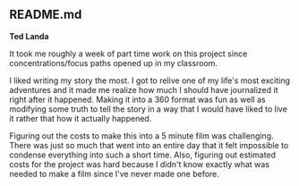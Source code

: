 ## README.md

__Ted Landa__

It took me roughly a week of part time work on this project since concentrations/focus paths opened up in my classroom.

I liked writing my story the most. I got to relive one of my life's most exciting adventures and it made me realize how much I should have journalized it right after it happened. Making it into a 360 format was fun as well as modifying some truth to tell the story in a way that I would have liked to live it rather that how it actually happened. 

Figuring out the costs to make this into a 5 minute film was challenging. There was just so much that went into an entire day that it felt impossible to condense everything into such a short time. Also, figuring out estimated costs for the project was hard because I didn't know exactly what was needed to make a film since I've never made one before.
